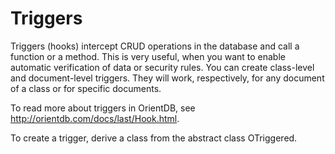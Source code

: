 # Triggers

Triggers (hooks) intercept CRUD operations in the database and call a function or a method. This is very useful, when you want to enable automatic verification of data or security rules. You can create class-level and document-level triggers. They will work, respectively, for any document of a class or for specific documents. 

To read more about triggers in OrientDB, see http://orientdb.com/docs/last/Hook.html.

To create a trigger, derive a class from the abstract class OTriggered.



